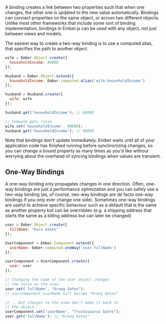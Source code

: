 A binding creates a link between two properties such that when one changes, the
other one is updated to the new value automatically. Bindings can connect
properties on the same object, or across two different objects. Unlike most other
frameworks that include some sort of binding implementation, bindings in
Ember.js can be used with any object, not just between views and models.

The easiest way to create a two-way binding is to use a computed alias, that
specifies the path to another object.

```javascript
wife = Ember.Object.create({
  householdIncome: 80000
});

Husband = Ember.Object.extend({
  householdIncome: Ember.computed.alias('wife.householdIncome')
});

husband = Husband.create({
  wife: wife
});

husband.get('householdIncome'); // 80000

// Someone gets raise.
wife.set('householdIncome', 90000);
husband.get('householdIncome'); // 90000
```

Note that bindings don't update immediately. Ember waits until all of your
application code has finished running before synchronizing changes, so you can
change a bound property as many times as you'd like without worrying about the
overhead of syncing bindings when values are transient.

## One-Way Bindings

A one-way binding only propagates changes in one direction. Often, one-way
bindings are just a performance optimization and you can safely use a two-way binding
(as, of course, two-way bindings are de facto one-way bindings if you only ever change
one side). Sometimes one-way bindings are useful to achieve specific behaviour such
as a default that is the same as another property but can be overridden (e.g. a
shipping address that starts the same as a billing address but can later be changed)

```javascript
user = Ember.Object.create({
  fullName: "Kara Gates"
});

UserComponent = Ember.Component.extend({
  userName: Ember.computed.oneWay('user.fullName')
});

userComponent = UserComponent.create({
  user: user
});

// Changing the name of the user object changes
// the value on the view.
user.set('fullName', "Krang Gates");
// userComponent.userName will become "Krang Gates"

// ...but changes to the view don't make it back to
// the object.
userComponent.set('userName', "Truckasaurus Gates");
user.get('fullName'); // "Krang Gates"
```
